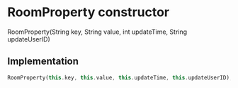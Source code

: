 


# RoomProperty constructor







RoomProperty(String key, String value, int updateTime, String updateUserID)





## Implementation

```dart
RoomProperty(this.key, this.value, this.updateTime, this.updateUserID);
```







